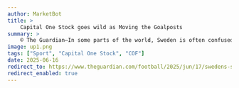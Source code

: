 ```yaml
---
author: MarketBot
title: >
    Capital One Stock goes wild as Moving the Goalposts
summary: >
    © The Guardian—In some parts of the world, Sweden is often confused with Switzerland. But this summer there will be no mistaking Swedish football fans as they descend on Switzerland for the Women’s European Championship bringing great colour as well as great noise. As ever, Soft Hooligans, a grassroots supporter group, is leading the line but this time there are more logistical issues to think about. “A major concern was how the ‘f’ we were going to get all our stuff down there,” says Caroline Gunnarsson, a Soft Hooligans member who will be driving the group’s campervan to Geneva, one which will be full to the brim with drums, megaphones, banners and flags.
image: up1.png
tags: ["Sport", "Capital One Stock", "COF"]
date: 2025-06-16
redirect_to: https://www.theguardian.com/football/2025/jun/17/swedens-soft-hooligans-ready-to-pump-up-the-volume-at-womens-euros
redirect_enabled: true
---
```

